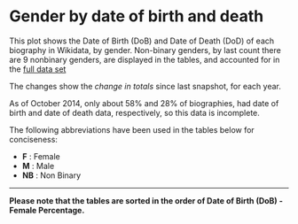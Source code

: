 <!-- 
.. title: Gender by Date of Birth
.. slug: gender-by-date-of-birth
.. date: 2015-06-09 16:29:32 UTC+05:30
.. tags: 
.. category: 
.. link: 
.. description: 
.. type: text
.. template: gender_by_dob.tmpl
-->

# Gender by date of birth and death

This plot shows the Date of Birth (DoB) and Date of Death (DoD) of each
biography in Wikidata, by gender. Non-binary genders, by last count there are 9
nonbinary genders, are displayed in the tables, and  accounted for in the [full
data set](http://wigi.wmflabs.org/snapshot_data/)

The changes show the *change in totals* since last snapshot, for each year.  

As of October 2014, only about 58% and 28% of biographies, had date of birth
and date of death data, respectively, so this data is incomplete.

The following abbreviations have been used in the tables below for conciseness:

* **F** : Female
* **M** : Male
* **NB** : Non Binary

---------------------

**Please note that the tables are sorted in the order of Date of Birth (DoB) -
Female Percentage.**
